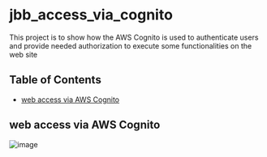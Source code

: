 # jbb_access_via_cognito
This project is to show how the AWS Cognito is used to authenticate users and provide needed authorization to execute some functionalities on the web site

## Table of Contents
- [web access via AWS Cognito](#indexjs-lambda-junkok)

## web access via AWS Cognito
![image](https://user-images.githubusercontent.com/32722949/112889453-a2c7bc80-90a3-11eb-8fc0-a8bdcf8882ad.png)

